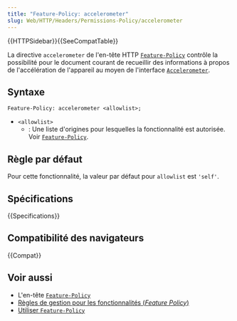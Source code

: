 ```yaml
---
title: "Feature-Policy: accelerometer"
slug: Web/HTTP/Headers/Permissions-Policy/accelerometer
---
```


{{HTTPSidebar}}{{SeeCompatTable}}

La directive `accelerometer` de l'en-tête HTTP [`Feature-Policy`](/fr/docs/Web/HTTP/Headers/Permissions-Policy) contrôle la possibilité pour le document courant de recueillir des informations à propos de l'accélération de l'appareil au moyen de l'interface [`Accelerometer`](/fr/docs/Web/API/Accelerometer).

## Syntaxe

```http
Feature-Policy: accelerometer <allowlist>;
```

- `<allowlist>`
  - : Une liste d'origines pour lesquelles la fonctionnalité est autorisée. Voir [`Feature-Policy`](/fr/docs/Web/HTTP/Headers/Permissions-Policy#syntaxe).

## Règle par défaut

Pour cette fonctionnalité, la valeur par défaut pour `allowlist` est `'self'`.

## Spécifications

{{Specifications}}

## Compatibilité des navigateurs

{{Compat}}

## Voir aussi

- L'en-tête [`Feature-Policy`](/fr/docs/Web/HTTP/Headers/Permissions-Policy)
- [Règles de gestion pour les fonctionnalités (<i lang="en">Feature Policy</i>)](/fr/docs/Web/HTTP/Permissions_Policy)
- [Utiliser `Feature-Policy`](/fr/docs/Web/HTTP/Feature_Policy/Using_Feature_Policy)
